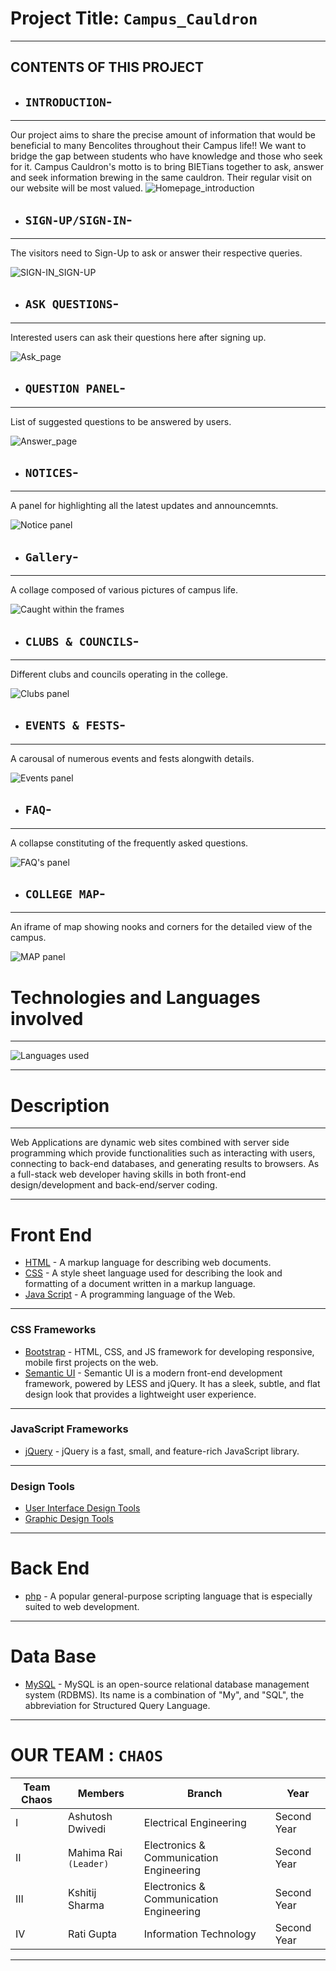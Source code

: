 # Project Title: `Campus_Cauldron`
***
CONTENTS OF THIS PROJECT
---------------------

 * ## `INTRODUCTION`-
------------
Our project aims to share the precise amount of information that would be beneficial to many Bencolites throughout their Campus life!!
We want to bridge the gap between students who have knowledge and those who seek for it.
Campus Cauldron's motto is to bring BIETians together to ask, answer and seek information brewing in the same cauldron. Their regular visit on our website will be most valued.
  ![Homepage_introduction](/Snapshots/Introshot.png "Introduction")

 * ## `SIGN-UP/SIGN-IN`-
------------
The visitors need to Sign-Up to ask or answer their respective queries. 

![SIGN-IN_SIGN-UP](/Snapshots/Sign-up_shot.png "Sign-up to ask")


 * ## `ASK QUESTIONS`-
------------
Interested users can ask their questions here after signing up.

![Ask_page](/Snapshots/Askshot.png "Ask your questions")


 * ## `QUESTION PANEL`-
------------
List of suggested questions to be answered by users.
 
![Answer_page](/Snapshots/Ques_shot.png "Post your answers")
  
  
 * ## `NOTICES`-
------------
A panel for highlighting all the latest updates and announcemnts.
 
![Notice panel](/Snapshots/Notice_shot.png "Recent notices for users")
 
 
 * ## `Gallery`-
------------
A collage composed of various pictures of campus life.
 
![Caught within the frames](/Snapshots/Gallery_shot.png "A frame of beautiful shots")
 
 
 * ## `CLUBS & COUNCILS`-
------------
Different clubs and councils operating in the college.

![Clubs panel](/Snapshots/Clubs_shot.png "Extracurriculars within the college")


 * ## `EVENTS & FESTS`-
------------
A carousal of numerous events and fests alongwith details.

![Events panel](/Snapshots/Fest_shot.png "College fests and activities")
 
 
 * ## `FAQ`-
------------
A collapse constituting of the frequently asked questions.
 
 ![FAQ's panel](/Snapshots/Faq_shot.png "An answered list of commonly asked questions")
 
 
 * ## `COLLEGE MAP`-
------------
An iframe of map showing nooks and corners for the detailed view of the campus.

![MAP panel](/Snapshots/Map_shot.png "A MAP for our visitors")

# Technologies and Languages involved
---------------------
![Languages used](/Snapshots/Technology_shot.jpeg "Logo of the languages involved")
***
# Description
***
Web Applications are dynamic web sites combined with server side programming which provide functionalities such as interacting with users, connecting to back-end databases, and generating results to browsers. As a full-stack web developer having skills in both front-end design/development and back-end/server coding. 
***
# Front End
- [HTML](http://www.w3schools.com/html/default.asp) - A markup language for describing web documents.
- [CSS](http://www.w3schools.com/css/default.asp) - A style sheet language used for describing the look and formatting of a document written in a markup language.
- [Java Script](http://www.w3schools.com/js/default.asp) - A programming language of the Web.
***
### CSS Frameworks
- [Bootstrap](http://getbootstrap.com/) - HTML, CSS, and JS framework for developing responsive, mobile first projects on the web.
- [Semantic UI](http://semantic-ui.com/) - Semantic UI is a modern front-end development framework, powered by LESS and jQuery. It has a sleek, subtle, and flat design look that provides a lightweight user experience.
***
### JavaScript Frameworks
- [jQuery](http://jquery.com/) - jQuery is a fast, small, and feature-rich JavaScript library.
   
***
### Design Tools

- [User Interface Design Tools](http://www.tripwiremagazine.com/2012/03/user-interface-design-tools.html)
- [Graphic Design Tools](http://www.creativebloq.com/graphic-design/underrated-tools-graphic-designers-12121495)
***
# Back End
- [php](http://php.net/) - A popular general-purpose scripting language that is especially suited to web development.
***
# Data Base
- [MySQL](http://www.mysql.com/) - MySQL is an open-source relational database management system (RDBMS). Its name is a combination of "My", and "SQL", the abbreviation for Structured Query Language.
***

# OUR TEAM : `CHAOS`

| Team Chaos  | Members | Branch  | Year |
| ------------- | ------------- | ------------- | ------------- |
| I  | Ashutosh Dwivedi  | Electrical Engineering  | Second Year  |
| II  | Mahima Rai `(Leader)`  | Electronics & Communication Engineering  | Second Year  |
| III  | Kshitij Sharma  | Electronics & Communication Engineering  | Second Year  |
| IV  | Rati Gupta  | Information Technology  | Second Year  |
***


